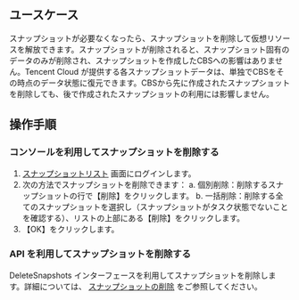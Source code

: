 ## ユースケース
スナップショットが必要なくなったら、スナップショットを削除して仮想リソースを解放できます。スナップショットが削除されると、スナップショット固有のデータのみが削除され、スナップショットを作成したCBSへの影響はありません。Tencent Cloud が提供する各スナップショットデータは、単独でCBSをその時点のデータ状態に復元できます。CBSから先に作成されたスナップショットを削除しても、後で作成されたスナップショットの利用には影響しません。

## 操作手順
### コンソールを利用してスナップショットを削除する
1. [スナップショットリスト](https://console.cloud.tencent.com/cvm/snapshot) 画面にログインします。
2. 次の方法でスナップショットを削除できます：
 a. 個別削除：削除するスナップショットの行で【削除】をクリックします。
 b. 一括削除：削除する全てのスナップショットを選択し（スナップショットがタスク状態でないことを確認する）、リストの上部にある【削除】をクリックします。
3. 【OK】をクリックします。

### API を利用してスナップショットを削除する
 DeleteSnapshots インターフェースを利用してスナップショットを削除します。詳細については、 [スナップショットの削除](https://cloud.tencent.com/document/product/362/15645) をご参照してください。
